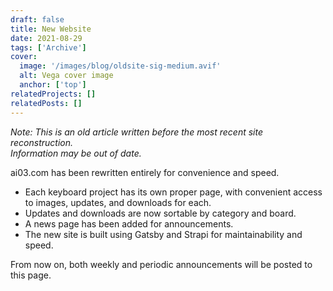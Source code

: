 ```yaml
---
draft: false
title: New Website
date: 2021-08-29
tags: ['Archive']
cover:
  image: '/images/blog/oldsite-sig-medium.avif'
  alt: Vega cover image
  anchor: ['top']
relatedProjects: []
relatedPosts: []
---
```

*Note: This is an old article written before the most recent site reconstruction.*  
*Information may be out of date.*  
  
ai03.com has been rewritten entirely for convenience and speed.

- Each keyboard project has its own proper page, with convenient access to images, updates, and downloads for each.
- Updates and downloads are now sortable by category and board.
- A news page has been added for announcements.
- The new site is built using Gatsby and Strapi for maintainability and speed.

From now on, both weekly and periodic announcements will be posted to this page.